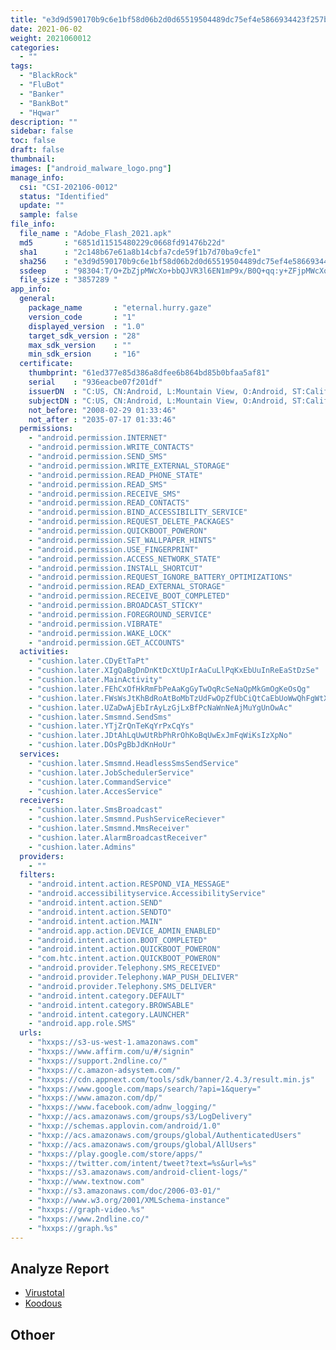 ```yaml
---
title: "e3d9d590170b9c6e1bf58d06b2d0d65519504489dc75ef4e5866934423f257b0"
date: 2021-06-02
weight: 2021060012
categories:
  - ""
tags:
  - "BlackRock"
  - "FluBot"
  - "Banker"
  - "BankBot"
  - "Hqwar"
description: ""
sidebar: false
toc: false
draft: false
thumbnail: 
images: ["android_malware_logo.png"]
manage_info:
  csi: "CSI-202106-0012"
  status: "Identified"
  update: ""
  sample: false
file_info:
  file_name : "Adobe_Flash_2021.apk"
  md5       : "6851d11515480229c0668fd91476b22d"
  sha1	    : "2c148b67e61a8b14cbfa7cde59f1b7d70ba9cfe1"
  sha256    : "e3d9d590170b9c6e1bf58d06b2d0d65519504489dc75ef4e5866934423f257b0"
  ssdeep    : "98304:T/O+ZbZjpMWcXo+bbQJVR3l6EN1mP9x/B0Q+qq:y+ZFjpMWcXo0QJVJ9NgC1j"
  file_size : "3857289 "
app_info:
  general:
    package_name       : "eternal.hurry.gaze"
    version_code       : "1"
    displayed_version  : "1.0"
    target_sdk_version : "28"
    max_sdk_version    : ""
    min_sdk_ersion     : "16"
  certificate:
    thumbprint: "61ed377e85d386a8dfee6b864bd85b0bfaa5af81"
    serial    : "936eacbe07f201df"
    issuerDN  : "C:US, CN:Android, L:Mountain View, O:Android, ST:California, OU:Android, email:android@android.com"
    subjectDN : "C:US, CN:Android, L:Mountain View, O:Android, ST:California, OU:Android, email:android@android.com"
    not_before: "2008-02-29 01:33:46"
    not_after : "2035-07-17 01:33:46"
  permissions:
    - "android.permission.INTERNET"
    - "android.permission.WRITE_CONTACTS"
    - "android.permission.SEND_SMS"
    - "android.permission.WRITE_EXTERNAL_STORAGE"
    - "android.permission.READ_PHONE_STATE"
    - "android.permission.READ_SMS"
    - "android.permission.RECEIVE_SMS"
    - "android.permission.READ_CONTACTS"
    - "android.permission.BIND_ACCESSIBILITY_SERVICE"
    - "android.permission.REQUEST_DELETE_PACKAGES"
    - "android.permission.QUICKBOOT_POWERON"
    - "android.permission.SET_WALLPAPER_HINTS"
    - "android.permission.USE_FINGERPRINT"
    - "android.permission.ACCESS_NETWORK_STATE"
    - "android.permission.INSTALL_SHORTCUT"
    - "android.permission.REQUEST_IGNORE_BATTERY_OPTIMIZATIONS"
    - "android.permission.READ_EXTERNAL_STORAGE"
    - "android.permission.RECEIVE_BOOT_COMPLETED"
    - "android.permission.BROADCAST_STICKY"
    - "android.permission.FOREGROUND_SERVICE"
    - "android.permission.VIBRATE"
    - "android.permission.WAKE_LOCK"
    - "android.permission.GET_ACCOUNTS"
  activities:
    - "cushion.later.CDyEtTaPt"
    - "cushion.later.XIgQaBgDnDnKtDcXtUpIrAaCuLlPqKxEbUuInReEaStDzSe"
    - "cushion.later.MainActivity"
    - "cushion.later.FEhCxOfHkRmFbPeAaKgGyTwOqRcSeNaQpMkGmOgKeOsQg"
    - "cushion.later.FWsWsJtKhBdRoAtBoMbTzUdFwOpZfUbCiQtCaEbUoWwQhFgWtXx"
    - "cushion.later.UZaDwAjEbIrAyLzGjLxBfPcNaWnNeAjMuYgUnOwAc"
    - "cushion.later.Smsmnd.SendSms"
    - "cushion.later.YTjZrQnTeKqYrPxCqYs"
    - "cushion.later.JDtAhLqUwUtRbPhRrOhKoBqUwExJmFqWiKsIzXpNo"
    - "cushion.later.DOsPgBbJdKnHoUr"
  services:
    - "cushion.later.Smsmnd.HeadlessSmsSendService"
    - "cushion.later.JobSchedulerService"
    - "cushion.later.CommandService"
    - "cushion.later.AccesService"
  receivers:
    - "cushion.later.SmsBroadcast"
    - "cushion.later.Smsmnd.PushServiceReciever"
    - "cushion.later.Smsmnd.MmsReceiver"
    - "cushion.later.AlarmBroadcastReceiver"
    - "cushion.later.Admins"
  providers:
    - ""
  filters:
    - "android.intent.action.RESPOND_VIA_MESSAGE"
    - "android.accessibilityservice.AccessibilityService"
    - "android.intent.action.SEND"
    - "android.intent.action.SENDTO"
    - "android.intent.action.MAIN"
    - "android.app.action.DEVICE_ADMIN_ENABLED"
    - "android.intent.action.BOOT_COMPLETED"
    - "android.intent.action.QUICKBOOT_POWERON"
    - "com.htc.intent.action.QUICKBOOT_POWERON"
    - "android.provider.Telephony.SMS_RECEIVED"
    - "android.provider.Telephony.WAP_PUSH_DELIVER"
    - "android.provider.Telephony.SMS_DELIVER"
    - "android.intent.category.DEFAULT"
    - "android.intent.category.BROWSABLE"
    - "android.intent.category.LAUNCHER"
    - "android.app.role.SMS"
  urls:
    - "hxxps://s3-us-west-1.amazonaws.com"
    - "hxxps://www.affirm.com/u/#/signin"
    - "hxxps://support.2ndline.co/"
    - "hxxps://c.amazon-adsystem.com/"
    - "hxxps://cdn.appnext.com/tools/sdk/banner/2.4.3/result.min.js"
    - "hxxps://www.google.com/maps/search/?api=1&query="
    - "hxxps://www.amazon.com/dp/"
    - "hxxps://www.facebook.com/adnw_logging/"
    - "hxxp://acs.amazonaws.com/groups/s3/LogDelivery"
    - "hxxp://schemas.applovin.com/android/1.0"
    - "hxxp://acs.amazonaws.com/groups/global/AuthenticatedUsers"
    - "hxxp://acs.amazonaws.com/groups/global/AllUsers"
    - "hxxps://play.google.com/store/apps/"
    - "hxxps://twitter.com/intent/tweet?text=%s&url=%s"
    - "hxxps://s3.amazonaws.com/android-client-logs/"
    - "hxxp://www.textnow.com"
    - "hxxp://s3.amazonaws.com/doc/2006-03-01/"
    - "hxxp://www.w3.org/2001/XMLSchema-instance"
    - "hxxps://graph-video.%s"
    - "hxxps://www.2ndline.co/"
    - "hxxps://graph.%s"
---
```


## Analyze Report

- [Virustotal](https://www.virustotal.com/gui/file/e3d9d590170b9c6e1bf58d06b2d0d65519504489dc75ef4e5866934423f257b0)
- [Koodous](https://koodous.com/apks/e3d9d590170b9c6e1bf58d06b2d0d65519504489dc75ef4e5866934423f257b0)

## Othoer
